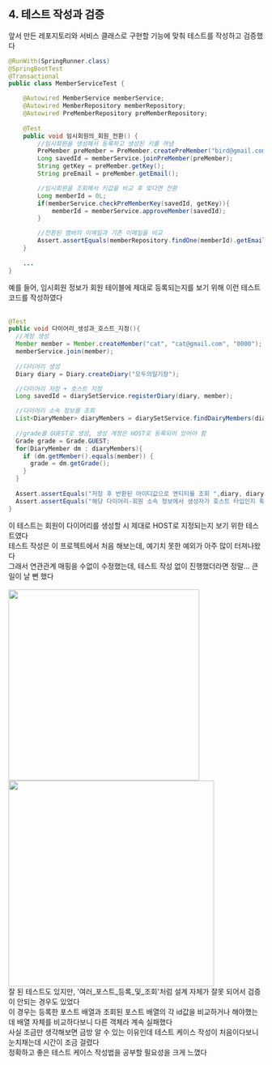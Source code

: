 ## 4. 테스트 작성과 검증  
앞서 만든 레포지토리와 서비스 클래스로 구현할 기능에 맞춰 테스트를 작성하고 검증했다  
```java
@RunWith(SpringRunner.class)
@SpringBootTest
@Transactional
public class MemberServiceTest {

    @Autowired MemberService memberService;
    @Autowired MemberRepository memberRepository;
    @Autowired PreMemberRepository preMemberRepository;
    
    @Test
    public void 임시회원의_회원_전환() {
        //임시회원을 생성해서 등록하고 생성된 키를 꺼냄
        PreMember preMember = PreMember.createPreMember("bird@gmail.com", "1111", "bird");
        Long savedId = memberService.joinPreMember(preMember);
        String getKey = preMember.getKey();
        String preEmail = preMember.getEmail();

        //임시회원을 조회해서 키값을 비교 후 맞다면 전환
        Long memberId = 0L;
        if(memberService.checkPreMemberKey(savedId, getKey)){
            memberId = memberService.approveMember(savedId);
        }

        //전환된 멤버의 이메일과 기존 이메일을 비교
        Assert.assertEquals(memberRepository.findOne(memberId).getEmail(), preEmail);
    }
    
    ...
}
```
예를 들어, 임시회원 정보가 회원 테이블에 제대로 등록되는지를 보기 위해 이런 테스트 코드를 작성하였다  
<br/>
```java
@Test
public void 다이어리_생성과_호스트_지정(){
  //계정 생성
  Member member = Member.createMember("cat", "cat@gmail.com", "0000");
  memberService.join(member);
  
  //다이어리 생성
  Diary diary = Diary.createDiary("모두의일기장");

  //다이어리 저장 + 호스트 지정
  Long savedId = diarySetService.registerDiary(diary, member);

  //다이어리 소속 정보를 조회
  List<DiaryMember> diaryMembers = diarySetService.findDairyMembers(diary);
  
  //grade를 GUEST로 생성, 생성 계정은 HOST로 등록되어 있어야 함
  Grade grade = Grade.GUEST;
  for(DiaryMember dm : diaryMembers){
    if (dm.getMember().equals(member)) {
      grade = dm.getGrade();
    }
  }
  
  Assert.assertEquals("저장 후 반환된 아이디값으로 엔티티를 조회 ",diary, diarySetService.findDairy(savedId));
  Assert.assertEquals("해당 다이어리-회원 소속 정보에서 생성자가 호스트 타입인지 확인 ", Grade.HOST, grade);
}
```
이 테스트는 회원이 다이어리를 생성할 시 제대로 HOST로 지정되는지 보기 위한 테스트였다  
테스트 작성은 이 프로젝트에서 처음 해보는데, 예기치 못한 예외가 아주 많이 터져나왔다  
그래서 연관관계 매핑을 수없이 수정했는데, 테스트 작성 없이 진행했더라면 정말... 큰일이 날 뻔 했다  
<br/>
<img width="377" src="https://user-images.githubusercontent.com/80666066/117550369-f05c1f80-b07a-11eb-958d-bdc3f6960cf4.png">
<img width="406" src="https://user-images.githubusercontent.com/80666066/117550399-226d8180-b07b-11eb-9ad9-1089ec4dc9ef.png">  
잘 된 테스트도 있지만, '여러_포스트_등록_및_조회'처럼 설계 자체가 잘못 되어서 검증이 안되는 경우도 있었다  
이 경우는 등록한 포스트 배열과 조회된 포스트 배열의 각 id값을 비교하거나 해야했는데 배열 자체를 비교하다보니 다른 객체라 계속 실패했다  
사실 조금만 생각해보면 금방 알 수 있는 이유인데 테스트 케이스 작성이 처음이다보니 눈치채는데 시간이 조금 걸렸다  
정확하고 좋은 테스트 케이스 작성법을 공부할 필요성을 크게 느꼈다  

